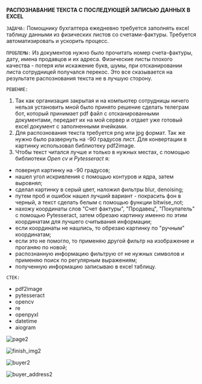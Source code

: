 **РАСПОЗНАВАНИЕ ТЕКСТА С ПОСЛЕДУЮЩЕЙ ЗАПИСЬЮ ДАННЫХ В EXCEL**

`ЗАДАЧА:`
Помощнику бухгалтера ежедневно требуется заполнять excel таблицу данными из физических листов со счетами-фактуры. Требуется автоматизировать и ускорить процесс.

`ПРОБЛЕМЫ:`
Из документов нужно было прочитать номер счета-фактуры, дату, имена продавцов и их адреса. 
Физические листы плохого качества - потеря или искажение букв, шумы, при отсканировании листа сотрудницей получался перекос. 
Это все сказывается на результате распознования текста не в лучшую сторону.

`РЕШЕНИЕ:`
1. Так как организация закрытая и на компьютер сотрудницы ничего нельзя установить мной было принято решение сделать телеграм бот, который принимает pdf файл с отсканированными документами, передает их на мой сервер и отдает уже готовый excel документ с заполненными ячейками.
2. Для распознования текста требуется png или jpg формат. Так же нужно было развернуть на -90 градусов лист. Для конвертации в картинку использовал библиотеку pdf2image.
3. Чтобы текст читался лучше и только в нужных местах, с помощью библиотеки *Open cv и Pytesseract* я:
- повернул картинку на -90 градусов;
- нашел угол искривления с помощью контуров и ядра, затем выровнял;
- сделал картинку в серый цвет, наложил фильтры blur, denoising;
- путем проб и ошибок нашел лучший вариант - покрасить фон в черный, а текст сделать белым с помощью функции bitwise_not;
- нахожу координаты слов "Счет фактуры", "Продавец", "Покупатель" с помощью Pytesseract, затем обрезаю картинку именно по этим координатам для лучшего считывания информации;
- если координаты не нашлись, то обрезаю картинку по "ручным" координатам;
- если это не помогло, то применяю другой фильтр на изображение и проганяю по новой;
- распознанную информацию фильтрую от не нужных символов и применяю поиск по регулярным выражениям;
- полученную информацию записываю в excel таблицу.

`СТЕК:`
- pdf2image
- pytesseract
- opencv
- re
- openpyxl
- datetime
- aiogram


![page2](https://user-images.githubusercontent.com/101623951/187842031-837cd7e2-f3ce-4e3e-8f69-493a1ea9ae58.jpg)

![finish_img2](https://user-images.githubusercontent.com/101623951/187842213-8d49ea49-8521-4699-b159-cd8f5aa74d01.jpg)

![buyer2](https://user-images.githubusercontent.com/101623951/187842104-9a6982f2-d924-43e4-ab54-53fbb9ff14f9.jpg)

![buyer_address2](https://user-images.githubusercontent.com/101623951/187842259-59bb9563-2387-4fb6-844d-a732336cd07f.jpg)





